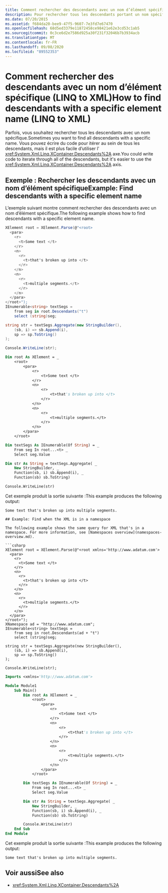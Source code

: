 ```yaml
---
title: Comment rechercher des descendants avec un nom d’élément spécifique-LINQ to XML
description: Pour rechercher tous les descendants portant un nom spécifique, il est plus facile d’utiliser XContainer. descendants que d’itérer au sein de tous les descendants.
ms.date: 07/20/2015
ms.assetid: f684da20-bee9-47f5-9607-7e3fd7e67470
ms.openlocfilehash: 68d5ed3379e11872458ce98421e62e3cd53c1ab5
ms.sourcegitcommit: 0c3ce6d2e7586d925a30f231f32046b7b3934acb
ms.translationtype: MT
ms.contentlocale: fr-FR
ms.lasthandoff: 09/08/2020
ms.locfileid: "89552353"
---
```

# <a name="how-to-find-descendants-with-a-specific-element-name-linq-to-xml"></a><span data-ttu-id="fa1ed-103">Comment rechercher des descendants avec un nom d’élément spécifique (LINQ to XML)</span><span class="sxs-lookup"><span data-stu-id="fa1ed-103">How to find descendants with a specific element name (LINQ to XML)</span></span>

<span data-ttu-id="fa1ed-104">Parfois, vous souhaitez rechercher tous les descendants avec un nom spécifique.</span><span class="sxs-lookup"><span data-stu-id="fa1ed-104">Sometimes you want to find all descendants with a specific name.</span></span> <span data-ttu-id="fa1ed-105">Vous pouvez écrire du code pour itérer au sein de tous les descendants, mais il est plus facile d’utiliser l' <xref:System.Xml.Linq.XContainer.Descendants%2A> axe.</span><span class="sxs-lookup"><span data-stu-id="fa1ed-105">You could write code to iterate through all of the descendants, but it's easier to use the <xref:System.Xml.Linq.XContainer.Descendants%2A> axis.</span></span>

## <a name="example-find-descendants-with-a-specific-element-name"></a><span data-ttu-id="fa1ed-106">Exemple : Rechercher les descendants avec un nom d’élément spécifique</span><span class="sxs-lookup"><span data-stu-id="fa1ed-106">Example: Find descendants with a specific element name</span></span>

<span data-ttu-id="fa1ed-107">L’exemple suivant montre comment rechercher des descendants avec un nom d’élément spécifique.</span><span class="sxs-lookup"><span data-stu-id="fa1ed-107">The following example shows how to find descendants with a specific element name.</span></span>

```csharp
XElement root = XElement.Parse(@"<root>
  <para>
    <r>
      <t>Some text </t>
    </r>
    <n>
      <r>
        <t>that's broken up into </t>
      </r>
    </n>
    <n>
      <r>
        <t>multiple segments.</t>
      </r>
    </n>
  </para>
</root>");
IEnumerable<string> textSegs =
    from seg in root.Descendants("t")
    select (string)seg;

string str = textSegs.Aggregate(new StringBuilder(),
    (sb, i) => sb.Append(i),
    sp => sp.ToString()
);

Console.WriteLine(str);
```

```vb
Dim root As XElement = _
    <root>
        <para>
            <r>
                <t>Some text </t>
            </r>
            <n>
                <r>
                    <t>that's broken up into </t>
                </r>
            </n>
            <n>
                <r>
                    <t>multiple segments.</t>
                </r>
            </n>
        </para>
    </root>

Dim textSegs As IEnumerable(Of String) = _
    From seg In root...<t> _
    Select seg.Value

Dim str As String = textSegs.Aggregate( _
    New StringBuilder, _
    Function(sb, i) sb.Append(i), _
    Function(sb) sb.ToString)

Console.WriteLine(str)
```

<span data-ttu-id="fa1ed-108">Cet exemple produit la sortie suivante :</span><span class="sxs-lookup"><span data-stu-id="fa1ed-108">This example produces the following output:</span></span>

```output
Some text that's broken up into multiple segments.

## Example: Find when the XML is in a namespace

The following example shows the same query for XML that's in a namespace. For more information, see [Namespaces overview](namespaces-overview.md).

```csharp
XElement root = XElement.Parse(@"<root xmlns='http://www.adatum.com'>
  <para>
    <r>
      <t>Some text </t>
    </r>
    <n>
      <r>
        <t>that's broken up into </t>
      </r>
    </n>
    <n>
      <r>
        <t>multiple segments.</t>
      </r>
    </n>
  </para>
</root>");
XNamespace ad = "http://www.adatum.com";
IEnumerable<string> textSegs =
    from seg in root.Descendants(ad + "t")
    select (string)seg;

string str = textSegs.Aggregate(new StringBuilder(),
    (sb, i) => sb.Append(i),
    sp => sp.ToString()
);

Console.WriteLine(str);
```

```vb
Imports <xmlns='http://www.adatum.com'>

Module Module1
    Sub Main()
        Dim root As XElement = _
            <root>
                <para>
                    <r>
                        <t>Some text </t>
                    </r>
                    <n>
                        <r>
                            <t>that's broken up into </t>
                        </r>
                    </n>
                    <n>
                        <r>
                            <t>multiple segments.</t>
                        </r>
                    </n>
                </para>
            </root>

        Dim textSegs As IEnumerable(Of String) = _
            From seg In root...<t> _
            Select seg.Value

        Dim str As String = textSegs.Aggregate( _
            New StringBuilder, _
            Function(sb, i) sb.Append(i), _
            Function(sb) sb.ToString)

        Console.WriteLine(str)
    End Sub
End Module
```

<span data-ttu-id="fa1ed-109">Cet exemple produit la sortie suivante :</span><span class="sxs-lookup"><span data-stu-id="fa1ed-109">This example produces the following output:</span></span>

```output
Some text that's broken up into multiple segments.
```

## <a name="see-also"></a><span data-ttu-id="fa1ed-110">Voir aussi</span><span class="sxs-lookup"><span data-stu-id="fa1ed-110">See also</span></span>

- <xref:System.Xml.Linq.XContainer.Descendants%2A>
